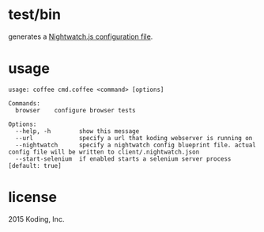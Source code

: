 # test/bin

generates a [Nightwatch.js configuration file](http://nightwatchjs.org/guide#settings-file).

# usage

```
usage: coffee cmd.coffee <command> [options]

Commands:
  browser    configure browser tests

Options:
  --help, -h        show this message                                                                                        
  --url             specify a url that koding webserver is running on
  --nightwatch      specify a nightwatch config blueprint file. actual config file will be written to client/.nightwatch.json
  --start-selenium  if enabled starts a selenium server process [default: true]
```

# license

2015 Koding, Inc.